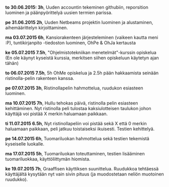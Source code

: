 **to 30.06.2015: 3h**, Uuden accountin tekeminen githubiin, reporsition luominen ja päänpyörittelyä uusien termien parissa.

**pe 31.06.2015 2h**, Uuden Netbeams projektin luominen ja alustaminen, aihemäärittelyn kirjoittaminen.

**ma 03.07.2015 6h**, Kansiorakenteen järjesteleminen (vaikeen kautta meni :P), tuntikirjanpito -tiedoston luominen, OhPe & OhJa kertausta

**ke 05.07.2015 7.5h**, "Ohjelmistotekniikan menetelmät"-kurssin opiskelua (En ole käynyt kyseistä kurssia, merkitsen siihen opiskeluun käytetyn ajan tähän)

**to 06.07.2015 7.5h**, 5h OhMe opiskelua ja 2.5h pään hakkaamista seinään ristinolla-pelin rakenteen kanssa. 

**pe 07.07.2015 3h**, Ristinollapelin hahmottelua, ruudukon esiasteen luominen.

**ma 10.07.2015 7h**, Hullu tehokas päivä, ristinolla pelin esiasteen kehittäminen. Nyt ristinolla peli tulostaa kaksiulotteisen taulukon johon käyttäjä voi pistää X merkin haluamaan paikkaan.

**ti 11.07.2015 6.5h**, Nyt ristinollapeliin voi pistää sekä X että 0 merkin haluamaan paikkaan, peli jatkuu toistaiseksi ikuisesti. Testien kehittelyä.

**pe 14.07.2015 6h**, Tuomariluokan hahmottelua sekä testien tekemistä kyseiselle luokalle.

**ma 17.07.2015 5h**, Tuomariluokan toteuttaminen, testien lisääminen tuomariluokkaa, käyttöliittymän hiomista.

**ke 19.07.2015 7h**, Graaffisen käyttiksen suunittelua. Ruudukkoa tehtäessä käyttäjältä kysytään nyt vain sivin pituus (ja muodostetaan neliön muotoinen ruudukko).

